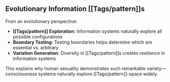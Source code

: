 ## Evolutionary Information [[Tags/pattern]]s

From an evolutionary perspective:

- **[[Tags/pattern]] Exploration**: Information systems naturally explore all possible configurations
- **Boundary Testing**: Testing boundaries helps determine which are essential vs. arbitrary
- **Variation Generation**: Diversity in [[Tags/pattern]]s creates resilience in information systems

This explains why human sexuality demonstrates such remarkable variety—consciousness systems naturally explore [[Tags/pattern]]-space widely.